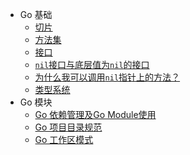* Go 基础
  * [切片](go/go-basic/slices.md)
  * [方法集](go/go-basic/methodsets.md)
  * [接口](go/go-basic/interfaces.md)
  * [`nil`接口与底层值为`nil`的接口](go/go-basic/nil-Interfaces-and-Interfaces-with-nil-Values.md)
  * [为什么我可以调用`nil`指针上的方法？](go/go-basic/call-methods-on-nil-pointers.md)
  * [类型系统](go/go-basic/types.md)
* Go 模块
  * [Go 依赖管理及Go Module使用](go/go-modules/module-and-dependency.md)
  * [Go 项目目录规范](go/go-modules/module-layout.md)
  * [Go 工作区模式](go/go-modules/workspace-mode.md)

